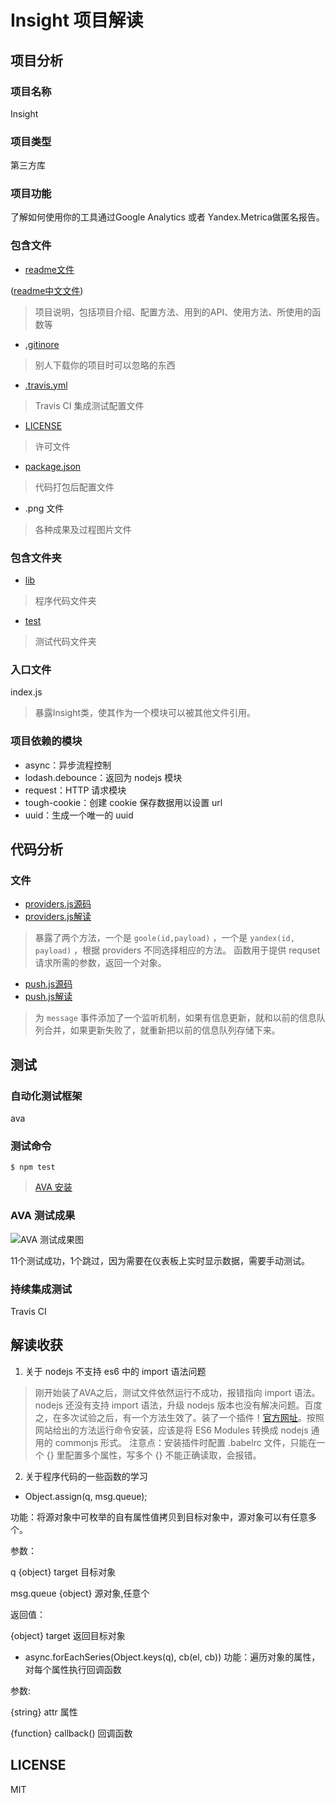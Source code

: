 # Insight 项目解读
## 项目分析
### 项目名称
Insight
### 项目类型
第三方库
### 项目功能
了解如何使用你的工具通过Google Analytics 或者 Yandex.Metrica做匿名报告。
### 包含文件
* [readme文件](https://github.com/yeoman/insight/blob/master/readme.md)

([readme中文文件](https://github.com/Sunhuizhe/Code-Read/blob/master/Insight-Chinese.md))
> 项目说明，包括项目介绍、配置方法、用到的API、使用方法、所使用的函数等
* [.gitinore](https://github.com/Sunhuizhe/code-read-insight/blob/master/.gitignore)
> 别人下载你的项目时可以忽略的东西
* [.travis.yml](https://github.com/Sunhuizhe/code-read-insight/blob/master/.travis.yml)
> Travis CI 集成测试配置文件
* [LICENSE](https://github.com/Sunhuizhe/code-read-insight/blob/master/LICENSE)
> 许可文件
* [package.json](https://github.com/Sunhuizhe/code-read-insight/blob/master/package.json)
> 代码打包后配置文件
* .png 文件
> 各种成果及过程图片文件
### 包含文件夹
* [lib](https://github.com/yeoman/insight/tree/master/lib)
> 程序代码文件夹
* [test](https://github.com/yeoman/insight/tree/master/test)
> 测试代码文件夹
### 入口文件
index.js

> 暴露Insight类，使其作为一个模块可以被其他文件引用。
### 项目依赖的模块
* async：异步流程控制
* lodash.debounce：返回为 nodejs 模块
* request：HTTP 请求模块
* tough-cookie：创建 cookie 保存数据用以设置 url
* uuid：生成一个唯一的 uuid

## 代码分析
### 文件
* [providers.js源码](https://github.com/yeoman/insight/blob/master/lib/providers.js)
* [providers.js解读](https://github.com/Sunhuizhe/code-read-insight/blob/master/lib/providers.js)
> 暴露了两个方法，一个是 `goole(id,payload)` ，一个是 `yandex(id, payload)` ，根据 providers 不同选择相应的方法。
> 函数用于提供 requset 请求所需的参数，返回一个对象。
* [push.js源码](https://github.com/yeoman/insight/blob/master/lib/push.js)
* [push.js解读](https://github.com/Sunhuizhe/code-read-insight/blob/master/lib/push.js)
> 为 `message` 事件添加了一个监听机制，如果有信息更新，就和以前的信息队列合并，如果更新失败了，就重新把以前的信息队列存储下来。

## 测试
### 自动化测试框架
ava
### 测试命令
    $ npm test
> [AVA 安装](https://segmentfault.com/a/1190000010416900)
### AVA 测试成果
![AVA 测试成果图](https://github.com/Sunhuizhe/code-read-insight/blob/master/images/test.png)

11个测试成功，1个跳过，因为需要在仪表板上实时显示数据，需要手动测试。
### 持续集成测试
Travis CI

## 解读收获
1. 关于 nodejs 不支持 es6 中的 import 语法问题
> 刚开始装了AVA之后，测试文件依然运行不成功，报错指向 import 语法。 nodejs 还没有支持 import 语法，升级 nodejs 版本也没有解决问题。百度之，在多次试验之后，有一个方法生效了。装了一个插件！[官方网址](http://babeljs.io/docs/plugins/transform-es2015-modules-commonjs/)。按照网站给出的方法运行命令安装，应该是将 ES6 Modules 转换成 nodejs 通用的 commonjs 形式。
> 注意点：安装插件时配置 .babelrc 文件，只能在一个 {} 里配置多个属性，写多个 {} 不能正确读取，会报错。
2. 关于程序代码的一些函数的学习

* Object.assign(q, msg.queue);

功能：将源对象中可枚举的自有属性值拷贝到目标对象中，源对象可以有任意多个。

参数：

q {object} target 目标对象

msg.queue {object} 源对象,任意个

返回值：

{object} target 返回目标对象
* async.forEachSeries(Object.keys(q), cb(el, cb))
功能：遍历对象的属性，对每个属性执行回调函数

参数:

{string} attr 属性

{function} callback() 回调函数

## LICENSE
MIT
